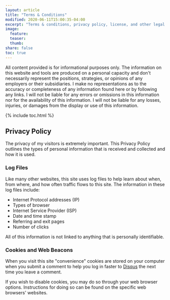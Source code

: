 ```yaml
---
layout: article
title: "Terms & Conditions"
modified: 2020-06-11T15:00:35-04:00
excerpt: "Terms & conditions, privacy policy, license, and other legal stuff."
image:
  feature:
  teaser:
  thumb:
share: false
toc: true
---
```


All content provided is for informational purposes only. The information on this website and tools are produced on a personal capacity and don't necessarily represent the positions, strategies, or opinions of any employers or their subsidiaries. I make no representations as to the accuracy or completeness of any information found here or by following any links. I will not be liable for any errors or omissions in this information nor for the availability of this information. I will not be liable for any losses, injuries, or damages from the display or use of this information.

{% include toc.html %}


## Privacy Policy

The privacy of my visitors is extremely important. This Privacy Policy outlines the types of personal information that is received and collected and how it is used.


### Log Files

Like many other websites, this site uses log files to help learn about when, from where, and how often traffic flows to this site. The information in these log files include:

* Internet Protocol addresses (IP)
* Types of browser
* Internet Service Provider (ISP)
* Date and time stamp
* Referring and exit pages
* Number of clicks

All of this information is not linked to anything that is personally identifiable.

### Cookies and Web Beacons

When you visit this site "convenience" cookies are stored on your computer when you submit a comment to help you log in faster to [Disqus](http://disqus.com) the next time you leave a comment.

If you wish to disable cookies, you may do so through your web browser options. Instructions for doing so can be found on the specific web browsers' websites.


